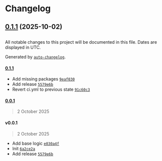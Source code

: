 # Changelog

## [0.1.1](https://github.com/dj-kostya/n8n-nodes-tg-miniapps-auth/compare/v0.0.1...v0.1.1) (2025-10-02)

##

All notable changes to this project will be documented in this file. Dates are displayed in UTC.

Generated by [`auto-changelog`](https://github.com/CookPete/auto-changelog).

#### [0.1.1](https://github.com/dj-kostya/n8n-nodes-tg-miniapps-auth/compare/0.0.1...0.1.1)

- Add missing packages [`9eaf030`](https://github.com/dj-kostya/n8n-nodes-tg-miniapps-auth/commit/9eaf030fe468eb4687adaf38b23b82451a38a843)
- Add release [`5579e6b`](https://github.com/dj-kostya/n8n-nodes-tg-miniapps-auth/commit/5579e6bd087bb863b6abe8872762e3c2867ad800)
- Revert ci.yml to previous state [`91c60c3`](https://github.com/dj-kostya/n8n-nodes-tg-miniapps-auth/commit/91c60c3090aac62ff361301d0150994dc7477af9)

#### [0.0.1](https://github.com/dj-kostya/n8n-nodes-tg-miniapps-auth/compare/v0.0.1...0.0.1)

> 2 October 2025

#### v0.0.1

> 2 October 2025

- Add base logic [`e030a4f`](https://github.com/dj-kostya/n8n-nodes-tg-miniapps-auth/commit/e030a4f755e96640c832c7cc21b82fa7daa746a2)
- Init [`6a2ce2a`](https://github.com/dj-kostya/n8n-nodes-tg-miniapps-auth/commit/6a2ce2ae99d905acbd058f93ec26275f1b1b360b)
- Add release [`5579e6b`](https://github.com/dj-kostya/n8n-nodes-tg-miniapps-auth/commit/5579e6bd087bb863b6abe8872762e3c2867ad800)
